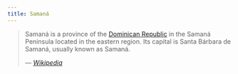 ```yaml
---
title: Samaná
---
```


> Samaná is a province of the [Dominican Republic](../) in the Samaná Peninsula located in the eastern region. Its capital is Santa Bárbara de Samaná, usually known as Samaná.
>
> — <cite>[Wikipedia](https://en.wikipedia.org/wiki/Saman%C3%A1_Province)</cite>
